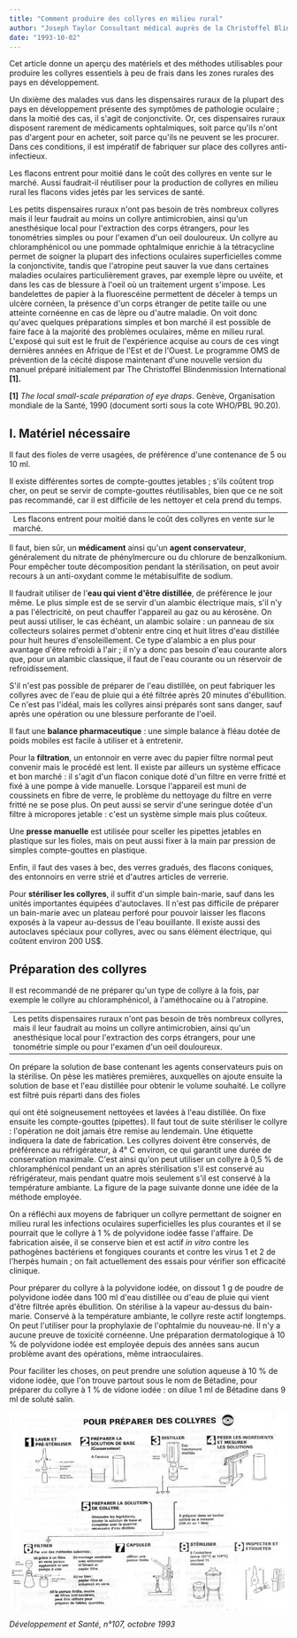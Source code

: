 ```yaml
---
title: "Comment produire des collyres en milieu rural"
author: "Joseph Taylor Consultant médical auprès de la Christoffel Blindenmission e.V., Nibelungenstrasse 124, 6140 Bensheim 4 (Allemagne). D'après Forum mondial de la santé, Vol. 14, 1993, OMS.  "
date: "1993-10-02"
---
```


<div class="teaser"><p>Cet article donne un aperçu des matériels et des méthodes utilisables pour produire les collyres essentiels à peu de frais dans les zones rurales des pays en développement.</p></div>

Un dixième des malades vus dans les dispensaires ruraux de la plupart des pays en développement présente des symptômes de pathologie oculaire ; dans la moitié des cas, il s'agit de conjonctivite. Or, ces dispensaires ruraux disposent rarement de médicaments ophtalmiques, soit parce qu'ils n'ont pas d'argent pour en acheter, soit parce qu'ils ne peuvent se les procurer. Dans ces conditions, il est impératif de fabriquer sur place des collyres anti-infectieux.

Les flacons entrent pour moitié dans le coût des collyres en vente sur le marché. Aussi faudrait-il réutiliser pour la production de collyres en milieu rural les flacons vides jetés par les services de santé.

Les petits dispensaires ruraux n'ont pas besoin de très nombreux collyres mais il leur faudrait au moins un collyre antimicrobien, ainsi qu'un anesthésique local pour l'extraction des corps étrangers, pour les tonométries simples ou pour l'examen d'un oeil douloureux. Un collyre au chloramphénicol ou une pommade ophtalmique enrichie à la tétracycline permet de soigner la plupart des infections oculaires superficielles comme la conjonctivite, tandis que l'atropine peut sauver la vue dans certaines maladies oculaires particulièrement graves, par exemple lèpre ou uvéite, et dans les cas de blessure à l'oeil où un traitement urgent s'impose. Les bandelettes de papier à la fluorescéine permettent de déceler à temps un ulcère cornéen, la présence d'un corps étranger de petite taille ou une atteinte cornéenne en cas de lèpre ou d'autre maladie. On voit donc qu'avec quelques préparations simples et bon marché il est possible de faire face à la majorité des problèmes oculaires, même en milieu rural. L'exposé qui suit est le fruit de l'expérience acquise au cours de ces vingt dernières années en Afrique de l'Est et de l'Ouest. Le programme OMS de prévention de la cécité dispose maintenant d'une nouvelle version du manuel préparé initialement par The Christoffel Blindenmission International **\[1\].**

**\[1\]** *The local small-scale préparation of eye draps*. Genève, Organisation mondiale de la Santé, 1990 (document sorti sous la cote WHO/PBL 90.20).

## I. Matériel nécessaire

Il faut des fioles de verre usagées, de préférence d'une contenance de 5 ou 10 ml.

Il existe différentes sortes de compte-gouttes jetables ; s'ils coûtent trop cher, on peut se servir de compte-gouttes réutilisables, bien que ce ne soit pas recommandé, car il est difficile de les nettoyer et cela prend du temps.

<table>

<tbody>

<tr>

<td class="rtecenter" valign="top">Les flacons entrent pour moitié dans le coût  
des collyres en vente sur le marché.</td>

</tr>

</tbody>

</table>

Il faut, bien sûr, un **médicament** ainsi qu'un **agent conservateur**, généralement du nitrate de phénylmercure ou du chlorure de benzalkonium. Pour empêcher toute décomposition pendant la stérilisation, on peut avoir recours à un anti-oxydant comme le métabisulfite de sodium.

Il faudrait utiliser de l'**eau qui vient d'être distillée**, de préférence le jour même. Le plus simple est de se servir d'un alambic électrique mais, s'il n'y a pas l'électricité, on peut chauffer l'appareil au gaz ou au kérosène. On peut aussi utiliser, le cas échéant, un alambic solaire : un panneau de six collecteurs solaires permet d'obtenir entre cinq et huit litres d'eau distillée pour huit heures d'ensoleillement. Ce type d'alambic a en plus pour avantage d'être refroidi à l'air ; il n'y a donc pas besoin d'eau courante alors que, pour un alambic classique, il faut de l'eau courante ou un réservoir de refroidissement.

S'il n'est pas possible de préparer de l'eau distillée, on peut fabriquer les collyres avec de l'eau de pluie qui a été filtrée après 20 minutes d'ébullition. Ce n'est pas l'idéal, mais les collyres ainsi préparés sont sans danger, sauf après une opération ou une blessure perforante de l'oeil.

Il faut une **balance pharmaceutique** : une simple balance à fléau dotée de poids mobiles est facile à utiliser et à entretenir.

Pour la **filtration**, un entonnoir en verre avec du papier filtre normal peut convenir mais le procédé est lent. Il existe par ailleurs un système efficace et bon marché : il s'agit d'un flacon conique doté d'un filtre en verre fritté et fixé à une pompe à vide manuelle. Lorsque l'appareil est muni de coussinets en fibre de verre, le problème du nettoyage du filtre en verre fritté ne se pose plus. On peut aussi se servir d'une seringue dotée d'un filtre à micropores jetable : c'est un système simple mais plus coûteux.

Une **presse manuelle** est utilisée pour sceller les pipettes jetables en plastique sur les fioles, mais on peut aussi fixer à la main par pression de simples compte-gouttes en plastique.

Enfin, il faut des vases à bec, des verres gradués, des flacons coniques, des entonnoirs en verre strié et d'autres articles de verrerie.

Pour **stériliser les collyres**, il suffit d'un simple bain-marie, sauf dans les unités importantes équipées d'autoclaves. Il n'est pas difficile de préparer un bain-marie avec un plateau perforé pour pouvoir laisser les flacons exposés à la vapeur au-dessus de l'eau bouillante. Il existe aussi des autoclaves spéciaux pour collyres, avec ou sans élément électrique, qui coûtent environ 200 US\$.

## Préparation des collyres

Il est recommandé de ne préparer qu'un type de collyre à la fois, par exemple le collyre au chloramphénicol, à l'améthocaïne ou à l'atropine.

<table>

<tbody>

<tr>

<td valign="top">Les petits dispensaires ruraux n'ont pas besoin de très nombreux collyres, mais il leur faudrait au moins un collyre antimicrobien, ainsi qu'un anesthésique local pour l'extraction des corps étrangers, pour une tonométrie simple ou pour l'examen d'un oeil douloureux.</td>

</tr>

</tbody>

</table>

On prépare la solution de base contenant les agents conservateurs puis on la stérilise. On pèse les matières premières, auxquelles on ajoute ensuite la solution de base et l'eau distillée pour obtenir le volume souhaité. Le collyre est filtré puis réparti dans des fioles

qui ont été soigneusement nettoyées et lavées à l'eau distillée. On fixe ensuite les compte-gouttes (pipettes). Il faut tout de suite stériliser le collyre : l'opération ne doit jamais être remise au lendemain. Une étiquette indiquera la date de fabrication. Les collyres doivent être conservés, de préférence au réfrigérateur, à 4° C environ, ce qui garantit une durée de conservation maximale. C'est ainsi qu'on peut utiliser un collyre à 0,5 % de chloramphénicol pendant un an après stérilisation s'il est conservé au réfrigérateur, mais pendant quatre mois seulement s'il est conservé à la température ambiante. La figure de la page suivante donne une idée de la méthode employée.

On a réfléchi aux moyens de fabriquer un collyre permettant de soigner en milieu rural les infections oculaires superficielles les plus courantes et il se pourrait que le collyre à 1 % de polyvidone iodée fasse l'affaire. De fabrication aisée, il se conserve bien et est actif *in vitro* contre les pathogènes bactériens et fongiques courants et contre les virus 1 et 2 de l'herpès humain ; on fait actuellement des essais pour vérifier son efficacité clinique.

Pour préparer du collyre à la polyvidone iodée, on dissout 1 g de poudre de polyvidone iodée dans 100 ml d'eau distillée ou d'eau de pluie qui vient d'être filtrée après ébullition. On stérilise à la vapeur au-dessus du bain-marie. Conservé à la température ambiante, le collyre reste actif longtemps. On peut l'utiliser pour la prophylaxie de l'ophtalmie du nouveau-né. Il n'y a aucune preuve de toxicité cornéenne. Une préparation dermatologique à 10 % de polyvidone iodée est employée depuis des années sans aucun problème avant des opérations, même intraoculaires.

Pour faciliter les choses, on peut prendre une solution aqueuse à 10 % de vidone iodée, que l'on trouve partout sous le nom de Bétadine, pour préparer du collyre à 1 % de vidone iodée : on dilue 1 ml de Bétadine dans 9 ml de soluté salin.

![](i574-1.jpg)

*Développement et Santé, n°107, octobre 1993*
